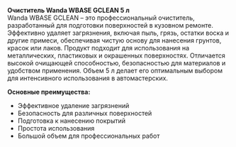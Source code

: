 **Очиститель Wanda WBASE GCLEAN 5 л**  
Wanda WBASE GCLEAN – это профессиональный очиститель, разработанный для подготовки поверхностей в кузовном ремонте. Эффективно удаляет загрязнения, включая пыль, грязь, остатки воска и другие примеси, обеспечивая чистую основу для нанесения грунтов, красок или лаков. Продукт подходит для использования на металлических, пластиковых и окрашенных поверхностях. Отличается высокой очищающей способностью, безопасностью для материалов и удобством применения. Объем 5 л делает его оптимальным выбором для интенсивного использования в автомастерских.

**Основные преимущества:**
- Эффективное удаление загрязнений
- Безопасность для различных поверхностей
- Подготовка к нанесению покрытий
- Простота использования
- Большой объем для профессиональных работ


